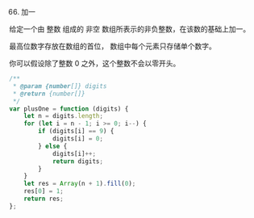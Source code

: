 66. 加一

给定一个由 整数 组成的 非空 数组所表示的非负整数，在该数的基础上加一。

最高位数字存放在数组的首位， 数组中每个元素只存储单个数字。

你可以假设除了整数 0 之外，这个整数不会以零开头。

```js
/**
 * @param {number[]} digits
 * @return {number[]}
 */
var plusOne = function (digits) {
    let n = digits.length;
    for (let i = n - 1; i >= 0; i--) {
        if (digits[i] == 9) {
            digits[i] = 0;
        } else {
            digits[i]++;
            return digits;
        }
    }
    let res = Array(n + 1).fill(0);
    res[0] = 1;
    return res;
};
```
